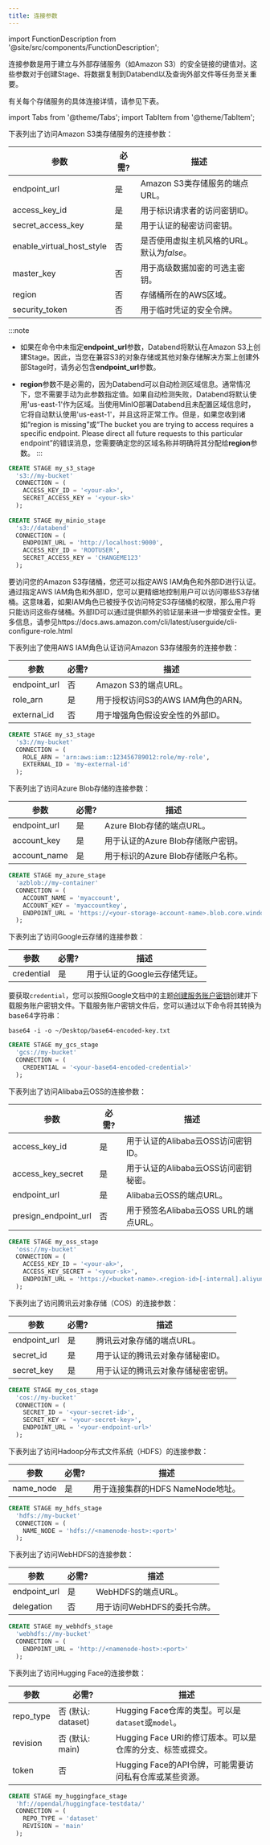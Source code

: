 ```yaml
---
title: 连接参数
---
```

import FunctionDescription from '@site/src/components/FunctionDescription';

<FunctionDescription description="引入或更新: v1.2.294"/>

连接参数是用于建立与外部存储服务（如Amazon S3）的安全链接的键值对。这些参数对于创建Stage、将数据复制到Databend以及查询外部文件等任务至关重要。

有关每个存储服务的具体连接详情，请参见下表。

import Tabs from '@theme/Tabs';
import TabItem from '@theme/TabItem';

<Tabs groupId="operating-systems">
<TabItem value="Amazon S3" label="Amazon S3">

下表列出了访问Amazon S3类存储服务的连接参数：

| 参数                      	| 必需?     	| 描述                                                        	|
|---------------------------	|-----------	|--------------------------------------------------------------	|
| endpoint_url              	| 是        	| Amazon S3类存储服务的端点URL。                              	|
| access_key_id             	| 是        	| 用于标识请求者的访问密钥ID。                                 	|
| secret_access_key         	| 是        	| 用于认证的秘密访问密钥。                                     	|
| enable_virtual_host_style 	| 否        	| 是否使用虚拟主机风格的URL。默认为*false*。                   	|
| master_key                	| 否        	| 用于高级数据加密的可选主密钥。                               	|
| region                    	| 否        	| 存储桶所在的AWS区域。                                        	|
| security_token            	| 否        	| 用于临时凭证的安全令牌。                                     	|

:::note
- 如果在命令中未指定**endpoint_url**参数，Databend将默认在Amazon S3上创建Stage。因此，当您在兼容S3的对象存储或其他对象存储解决方案上创建外部Stage时，请务必包含**endpoint_url**参数。

- **region**参数不是必需的，因为Databend可以自动检测区域信息。通常情况下，您不需要手动为此参数指定值。如果自动检测失败，Databend将默认使用'us-east-1'作为区域。当使用MinIO部署Databend且未配置区域信息时，它将自动默认使用'us-east-1'，并且这将正常工作。但是，如果您收到诸如“region is missing”或“The bucket you are trying to access requires a specific endpoint. Please direct all future requests to this particular endpoint”的错误消息，您需要确定您的区域名称并明确将其分配给**region**参数。
:::

```sql title='示例'
CREATE STAGE my_s3_stage
  's3://my-bucket'
  CONNECTION = (
    ACCESS_KEY_ID = '<your-ak>',
    SECRET_ACCESS_KEY = '<your-sk>'
  );
  
CREATE STAGE my_minio_stage
  's3://databend'
  CONNECTION = (
    ENDPOINT_URL = 'http://localhost:9000',
    ACCESS_KEY_ID = 'ROOTUSER',
    SECRET_ACCESS_KEY = 'CHANGEME123'
  );
```

要访问您的Amazon S3存储桶，您还可以指定AWS IAM角色和外部ID进行认证。通过指定AWS IAM角色和外部ID，您可以更精细地控制用户可以访问哪些S3存储桶。这意味着，如果IAM角色已被授予仅访问特定S3存储桶的权限，那么用户将只能访问这些存储桶。外部ID可以通过提供额外的验证层来进一步增强安全性。更多信息，请参见https://docs.aws.amazon.com/cli/latest/userguide/cli-configure-role.html

下表列出了使用AWS IAM角色认证访问Amazon S3存储服务的连接参数：

| 参数         	| 必需?     	| 描述                                                        	|
|--------------	|-----------	|--------------------------------------------------------------	|
| endpoint_url 	| 否        	| Amazon S3的端点URL。                                        	|
| role_arn     	| 是        	| 用于授权访问S3的AWS IAM角色的ARN。                          	|
| external_id  	| 否        	| 用于增强角色假设安全性的外部ID。                            	|

```sql title='示例'
CREATE STAGE my_s3_stage
  's3://my-bucket'
  CONNECTION = (
    ROLE_ARN = 'arn:aws:iam::123456789012:role/my-role',
    EXTERNAL_ID = 'my-external-id'
  );
```

</TabItem>

<TabItem value="Azure Blob" label="Azure Blob">

下表列出了访问Azure Blob存储的连接参数：

| 参数         	| 必需?     	| 描述                                                        	|
|----------------|-------------|--------------------------------------------------------------|
| endpoint_url  	| 是         	| Azure Blob存储的端点URL。                                   	|
| account_key   	| 是         	| 用于认证的Azure Blob存储账户密钥。                          	|
| account_name  	| 是         	| 用于标识的Azure Blob存储账户名称。                          	|

```sql title='示例'
CREATE STAGE my_azure_stage
  'azblob://my-container'
  CONNECTION = (
    ACCOUNT_NAME = 'myaccount',
    ACCOUNT_KEY = 'myaccountkey',
    ENDPOINT_URL = 'https://<your-storage-account-name>.blob.core.windows.net'
  );
```

</TabItem>

<TabItem value="Google GCS" label="Google GCS">

下表列出了访问Google云存储的连接参数：

| 参数         	| 必需?     	| 描述                                                        	|
|----------------|-------------|--------------------------------------------------------------|
| credential    	| 是         	| 用于认证的Google云存储凭证。                                	|

要获取`credential`，您可以按照Google文档中的主题[创建服务账户密钥](https://cloud.google.com/iam/docs/keys-create-delete#creating)创建并下载服务账户密钥文件。下载服务账户密钥文件后，您可以通过以下命令将其转换为base64字符串：

```
base64 -i -o ~/Desktop/base64-encoded-key.txt
```

```sql title='示例'
CREATE STAGE my_gcs_stage
  'gcs://my-bucket'
  CONNECTION = (
    CREDENTIAL = '<your-base64-encoded-credential>'
  );
```

</TabItem>

<TabItem value="Alibaba OSS" label="Alibaba Cloud OSS">

下表列出了访问Alibaba云OSS的连接参数：

| 参数                 	| 必需?     	| 描述                                                        	|
|----------------------	|-----------	|--------------------------------------------------------------|
| access_key_id        	| 是        	| 用于认证的Alibaba云OSS访问密钥ID。                          	|
| access_key_secret    	| 是        	| 用于认证的Alibaba云OSS访问密钥秘密。                        	|
| endpoint_url         	| 是        	| Alibaba云OSS的端点URL。                                     	|
| presign_endpoint_url 	| 否        	| 用于预签名Alibaba云OSS URL的端点URL。                       	|

```sql title='示例'
CREATE STAGE my_oss_stage
  'oss://my-bucket'
  CONNECTION = (
    ACCESS_KEY_ID = '<your-ak>',
    ACCESS_KEY_SECRET = '<your-sk>',
    ENDPOINT_URL = 'https://<bucket-name>.<region-id>[-internal].aliyuncs.com'
  );
```

</TabItem>

<TabItem value="Tencent COS" label="Tencent COS">

下表列出了访问腾讯云对象存储（COS）的连接参数：

| 参数         	| 必需?     	| 描述                                                        	|
|--------------	|-----------	|--------------------------------------------------------------|
| endpoint_url 	| 是        	| 腾讯云对象存储的端点URL。                                   	|
| secret_id    	| 是        	| 用于认证的腾讯云对象存储秘密ID。                            	|
| secret_key   	| 是        	| 用于认证的腾讯云对象存储秘密密钥。                          	|

```sql title='示例'
CREATE STAGE my_cos_stage
  'cos://my-bucket'
  CONNECTION = (
    SECRET_ID = '<your-secret-id>',
    SECRET_KEY = '<your-secret-key>',
    ENDPOINT_URL = '<your-endpoint-url>'
  );
```

</TabItem>

<TabItem value="HDFS" label="HDFS">

下表列出了访问Hadoop分布式文件系统（HDFS）的连接参数：

| 参数         	| 必需?     	| 描述                                                        	|
|-----------	|-----------	|--------------------------------------------------------------|
| name_node 	| 是        	| 用于连接集群的HDFS NameNode地址。                           	|

```sql title='示例'
CREATE STAGE my_hdfs_stage
  'hdfs://my-bucket'
  CONNECTION = (
    NAME_NODE = 'hdfs://<namenode-host>:<port>'
  );
```

</TabItem>

<TabItem value="WebHDFS" label="WebHDFS">

下表列出了访问WebHDFS的连接参数：

| 参数         	| 必需?     	| 描述                                                        	|
|--------------	|-----------	|--------------------------------------------------------------|
| endpoint_url 	| 是        	| WebHDFS的端点URL。                                          	|
| delegation  	| 否        	| 用于访问WebHDFS的委托令牌。                                 	|

```sql title='示例'
CREATE STAGE my_webhdfs_stage
  'webhdfs://my-bucket'
  CONNECTION = (
    ENDPOINT_URL = 'http://<namenode-host>:<port>'
  );
```

</TabItem>

<TabItem value="Hugging Face" label="HuggingFace">

下表列出了访问Hugging Face的连接参数：

| 参数      	| 必需?                 	| 描述                                                                                                    	|
|-----------	|-----------------------	|-----------------------------------------------------------------------------------------------------------------|
| repo_type 	| 否 (默认: dataset)    	| Hugging Face仓库的类型。可以是`dataset`或`model`。                                                          	|
| revision  	| 否 (默认: main)       	| Hugging Face URI的修订版本。可以是仓库的分支、标签或提交。                                                   	|
| token     	| 否                    	| Hugging Face的API令牌，可能需要访问私有仓库或某些资源。                                                     	|

```sql title='示例'
CREATE STAGE my_huggingface_stage
  'hf://opendal/huggingface-testdata/'
  CONNECTION = (
    REPO_TYPE = 'dataset'
    REVISION = 'main'
  );
```

</TabItem>

</Tabs>